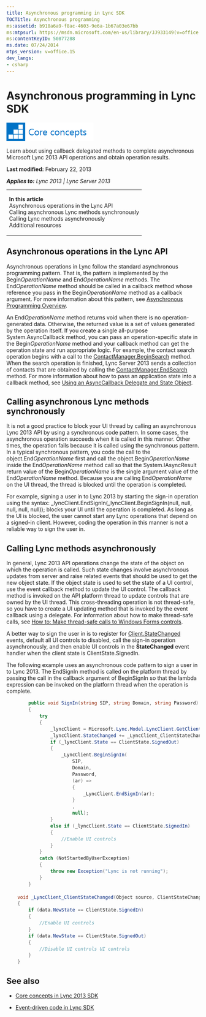 ```yaml
---
title: Asynchronous programming in Lync SDK
TOCTitle: Asynchronous programming
ms:assetid: b918a6a9-f8ac-4603-9e6a-1b67a03e67bb
ms:mtpsurl: https://msdn.microsoft.com/en-us/library/JJ933149(v=office.15)
ms:contentKeyID: 50877288
ms.date: 07/24/2014
mtps_version: v=office.15
dev_langs:
- csharp
---
```


# Asynchronous programming in Lync SDK

![Core concepts](images/JJ933133.mod_icon_CoreConcepts_long(Office.15).png "Core concepts")

Learn about using callback delegated methods to complete asynchronous Microsoft Lync 2013 API operations and obtain operation results.

**Last modified:** February 22, 2013

***Applies to:** Lync 2013 | Lync Server 2013*

<table>
<colgroup>
<col style="width: 100%" />
</colgroup>
<tbody>
<tr class="odd">
<td><p><strong>In this article</strong><br />
Asynchronous operations in the Lync API<br />
Calling asynchronous Lync methods synchronously<br />
Calling Lync methods asynchronously<br />
Additional resources</p></td>
</tr>
</tbody>
</table>

## Asynchronous operations in the Lync API

Asynchronous operations in Lync follow the standard asynchronous programming pattern. That is, the pattern is implemented by the Begin*OperationName* and End*OperationName* methods. The End*OperationName* method should be called in a callback method whose reference you pass in the Begin*OperationName* method as a callback argument. For more information about this pattern, see [Asynchronous Programming Overview](http://msdn.microsoft.com/en-us/library/ms228963.aspx).

An End*OperationName* method returns void when there is no operation-generated data. Otherwise, the returned value is a set of values generated by the operation itself. If you create a single all-purpose System.AsyncCallback method, you can pass an operation-specific state in the Begin*OperationName* method and your callback method can get the operation state and run appropriate logic. For example, the contact search operation begins with a call to the [ContactManager.BeginSearch](https://msdn.microsoft.com/en-us/library/jj278297\(v=office.15\)) method. When the search operation is finished, Lync Server 2013 sends a collection of contacts that are obtained by calling the [ContactManager.EndSearch](https://msdn.microsoft.com/en-us/library/jj277082\(v=office.15\)) method. For more information about how to pass an application state into a callback method, see [Using an AsyncCallback Delegate and State Object](http://msdn.microsoft.com/en-us/library/ms228978.aspx).

## Calling asynchronous Lync methods synchronously

It is not a good practice to block your UI thread by calling an asynchronous Lync 2013 API by using a synchronous code pattern. In some cases, the asynchronous operation succeeds when it is called in this manner. Other times, the operation fails because it is called using the synchronous pattern. In a typical synchronous pattern, you code the call to the object.End*OperationName* first and call the object.Begin*OperationName* inside the End*OperationName* method call so that the System.IAsyncResult return value of the Begin*OperationName* is the single argument value of the End*OperationName* method. Because you are calling End*OperationName* on the UI thread, the thread is blocked until the operation is completed.

For example, signing a user in to Lync 2013 by starting the sign-in operation using the syntax: \_lyncClient.EndSignIn(\_lyncClient.BeginSignIn(null, null, null, null, null)); blocks your UI until the operation is completed. As long as the UI is blocked, the user cannot start any Lync operations that depend on a signed-in client. However, coding the operation in this manner is not a reliable way to sign the user in.

## Calling Lync methods asynchronously

In general, Lync 2013 API operations change the state of the object on which the operation is called. Such state changes involve asynchronous updates from server and raise related events that should be used to get the new object state. If the object state is used to set the state of a UI control, use the event callback method to update the UI control. The callback method is invoked on the API platform thread to update controls that are owned by the UI thread. This cross-threading operation is not thread-safe, so you have to create a UI updating method that is invoked by the event callback using a delegate. For information about how to make thread-safe calls, see [How to: Make thread-safe calls to Windows Forms controls](http://msdn.microsoft.com/en-us/library/ms171728.aspx).

A better way to sign the user in is to register for [Client.StateChanged](https://msdn.microsoft.com/en-us/library/jj276368\(v=office.15\)) events, default all UI controls to disabled, call the sign-in operation asynchronously, and then enable UI controls in the **StateChanged** event handler when the client state is ClientState.SignedIn.

The following example uses an asynchronous code pattern to sign a user in to Lync 2013. The EndSignIn method is called on the platform thread by passing the call in the callback argument of BeginSignIn so that the lambda expression can be invoked on the platform thread when the operation is complete.

``` csharp
        public void SignIn(string SIP, string Domain, string Password)
        {
            try
            {
                _lyncClient = Microsoft.Lync.Model.LyncClient.GetClient();
                _lyncClient.StateChanged += _LyncClient_ClientStateChanged;
                if (_lyncClient.State == ClientState.SignedOut)
                {
                    _LyncClient.BeginSignIn(
                        SIP,
                        Domain,
                        Password,
                        (ar) =>
                        {
                            _LyncClient.EndSignIn(ar);
                        }
                        ,
                        null);
                }
                else if (_lyncClient.State == ClientState.SignedIn)
                {
                    //Enable UI controls 
                }
            }
            catch (NotStartedByUserException)
            {
                throw new Exception("Lync is not running");
            }
        }

    void _LyncClient_ClientStateChanged(Object source, ClientStateChangedEventArgs data)
    {
        if (data.NewState == ClientState.SignedIn)
        {
            //Enable UI controls 
        }
        if (data.NewState == ClientState.SignedOut)
        {
            //Disable UI controls UI controls 
        }
    }
```

## See also

  - [Core concepts in Lync 2013 SDK](core-concepts-in-lync-2013-sdk.md)

  - [Event-driven code in Lync SDK](event-driven-code-in-lync-sdk.md)

